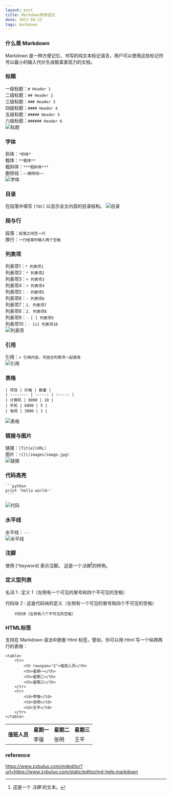 ```yaml
---
layout: post
title: Markdown常用语法
date: 2017-04-23 
tags: markdown
---
```


### 什么是 Markdown
Markdown 是一种方便记忆、书写的纯文本标记语言，用户可以使用这些标记符号以最小的输入代价生成极富表现力的文档。  

### 标题 
一级标题：`# Header 1`  
二级标题：`## Header 2`           
三级标题：`### Header 3`           
四级标题：`#### Header 4`           
五级标题：`##### Header 5`            
六级标题：`###### Header 6`  
![标题](/images/posts/markdown_syntax/header.jpg)

### 字体
斜体：`*斜体*`  
粗体：`**粗体**`  
粗斜体：`***粗斜体***`  
删除线：`~~删除线~~`  
![字体](/images/posts/markdown_syntax/font.jpg)

### 目录
在段落中填写 `[TOC]` 以显示全文内容的目录结构。
![目录](/images/posts/markdown_syntax/catalogue.jpg)

### 段与行
段落：`段落之间空一行`  
换行：`一行结束时输入两个空格`  

### 列表项
列表项1：`* 列表项1`  
列表项2：`* 列表项2`  
列表项3：`+ 列表项3`  
列表项4：`+ 列表项4`  
列表项5：`- 列表项5`  
列表项6：`- 列表项6`  
列表项7：`1. 列表项7`  
列表项8：`2. 列表项8`  
列表项9：`- [ ] 列表项9`  
列表项10：`- [x] 列表项10`  
![列表项](/images/posts/markdown_syntax/list.jpg)

### 引用
引用：`> 引用内容，可结合列表项一起使用`  
![引用](/images/posts/markdown_syntax/reference.jpg)

### 表格
    | 项目 | 价格 | 数量 |
    | -------- | -----: | :----: |
    | 计算机 | 8000 | 10 |
    | 手机 | 6000 | 5 |
    | 电视 | 3000 | 1 |

![表格](/images/posts/markdown_syntax/table.jpg)

### 链接与图片
链接：`[Title](URL)`  
图片：`![](/images/image.jpg)`  
![链接](/images/posts/markdown_syntax/link.jpg)

### 代码高亮
    ```python
    print 'hello world~'
     ```
  
![代码](/images/posts/markdown_syntax/code.jpg)

### 水平线
水平线：`---`  
![水平线](/images/posts/markdown_syntax/horizontal_rules.jpg)  

### 注脚
使用 [^keyword] 表示注脚。
这是一个*注脚*[^footnote]的样例。

### 定义型列表

名词 1
:   定义 1（左侧有一个可见的冒号和四个不可见的空格）

代码块 2
:   这是代码块的定义（左侧有一个可见的冒号和四个不可见的空格）

        代码块（左侧有八个不可见的空格）

### HTML标签
支持在 Markdown 语法中嵌套 Html 标签，譬如，你可以用 Html 写一个纵跨两行的表格：

    <table>
        <tr>
            <th rowspan="2">值班人员</th>
            <th>星期一</th>
            <th>星期二</th>
            <th>星期三</th>
        </tr>
        <tr>
            <td>李强</td>
            <td>张明</td>
            <td>王平</td>
        </tr>
    </table>

<table>
    <tr>
        <th rowspan="2">值班人员</th>
        <th>星期一</th>
        <th>星期二</th>
        <th>星期三</th>
    </tr>
    <tr>
        <td>李强</td>
        <td>张明</td>
        <td>王平</td>
    </tr>
</table>


### reference
https://www.zybuluo.com/mdeditor?url=https://www.zybuluo.com/static/editor/md-help.markdown
  
  
[^footnote]: 这是一个 *注脚* 的文本。
